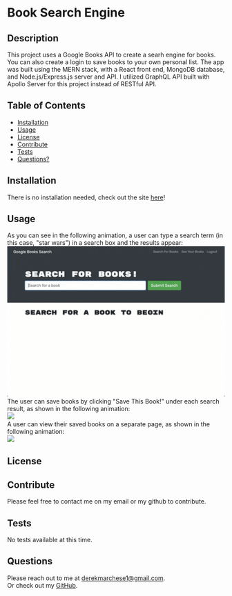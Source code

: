 # Book Search Engine

## Description
This project uses a Google Books API to create a searh engine for books. You can also create a login to save books to your own personal list. The app was built using the MERN stack, with a React front end, MongoDB database, and Node.js/Express.js server and API. I utilized GraphQL API built with Apollo Server for this project instead of RESTful API. 

## Table of Contents
  * [Installation](#installation)
  * [Usage](#usage)
  * [License](#license)
  * [Contribute](#contributions)
  * [Tests](#tests)
  * [Questions?](#questions)

## Installation
There is no installation needed, check out the site <a href="" target="_blank">here</a>!

## Usage
As you can see in the following animation, a user can type a search term (in this case, "star wars") in a search box and the results appear: <br>
<a href="" target="_blank"><img src='./assets/demo-01.gif'></a> <br>
The user can save books by clicking "Save This Book!" under each search result, as shown in the following animation:<br>
<a href="" target="_blank"><img src='./assets/demo-02.gif'></a> <br>
A user can view their saved books on a separate page, as shown in the following animation:<br>
<a href="" target="_blank"><img src='./assets/demo-03.gif'></a>

## License

## Contribute
Please feel free to contact me on my email or my github to contribute.

## Tests
No tests available at this time.

## Questions
Please reach out to me at derekmarchese1@gmail.com.<br>
Or check out my <a href="https://github.com/dtm589">GitHub</a>.